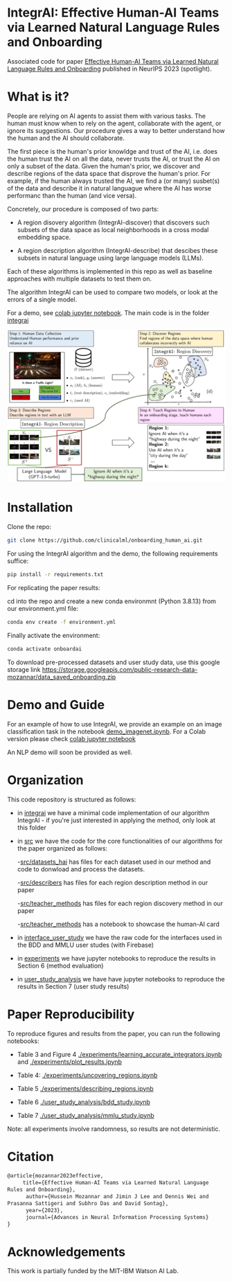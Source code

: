# IntegrAI: Effective Human-AI Teams via Learned Natural Language Rules and Onboarding


Associated code for paper [Effective Human-AI Teams via Learned Natural Language Rules and Onboarding](https://arxiv.org/abs/2311.01007)  published in NeurIPS 2023 (spotlight). 


# What is it?


People are relying on AI agents to assist them with various tasks. The human must know when to
rely on the agent, collaborate with the agent, or ignore its suggestions. Our procedure gives a way to better understand how the human and the AI should collaborate.


The first piece is the human's prior knowldge and trust of the AI, i.e. does the human trust the AI on all the data, never trusts the AI, or trust the AI on only a subset of the data. Given the human's prior, we discover and describe regions of the data space that disprove the human's prior. For example, if the human always trusted the AI, we find a (or many) susbet(s) of the data and describe it in natural languague where the AI has worse performanc than the human (and vice versa).


Concretely, our procedure is composed of two parts:

- A region disovery algorithm (IntegrAI-discover) that discovers such subsets of the data space as local neighborhoods in a cross modal embedding space.

- A region description algorithm (IntegrAI-describe) that descibes these subsets in natural language using large language models (LLMs).

Each of these algorithms is implemented in this repo as well as baseline approaches with multiple datasets to test them on. 

The algorithm IntegrAI can be used to compare two models, or look at the errors of a single model. 

For a demo, see [colab jupyter notebook](https://colab.research.google.com/drive/1L22IX965T_fzbMP7BNAH7PkhJYW2Ekrg?usp=sharing). The main code is in the folder [integrai](integrai)

![Overview of IntegrAI procedure](figure1_teach.jpg)


# Installation

Clone the repo:
```bash
git clone https://github.com/clinicalml/onboarding_human_ai.git
```

For using the IntegrAI algorithm and the demo, the following requirements suffice:

```bash
pip install -r requirements.txt
```

For replicating the paper results:


cd into the repo and create a new conda environmnt (Python 3.8.13) from our environment.yml file:

```bash
conda env create -f environment.yml
```

Finally activate the environment:
```bash
conda activate onboardai
```

To download pre-processed datasets and user study data, use this google storage link https://storage.googleapis.com/public-research-data-mozannar/data_saved_onboarding.zip


# Demo and Guide

For an example of how to use IntegrAI, we provide an example on an image classification task in the notebook [demo_imagenet.ipynb](demo_imagenet.ipynb). For a Colab version please check [colab jupyter notebook](https://colab.research.google.com/drive/1L22IX965T_fzbMP7BNAH7PkhJYW2Ekrg?usp=sharing)


An NLP demo will soon be provided as well.



# Organization

This code repository is structured as follows:


- in [integrai](integrai) we have a minimal code implementation of our algorithm IntegrAI - if you're just interested in applying the method, only look at this folder

- in [src](src) we have the code for the core functionalities of our algorithms for the paper organized as follows:

    -[src/datasets_hai](src/datasets_hai) has files for each dataset used in our method and code to donwload and process the datasets.
    
    -[src/describers](src/describers) has files for each region description method in our paper
    
    -[src/teacher_methods](src/teacher_methods) has files for each region discovery method in our paper
    
    -[src/teacher_methods](src/human_ai_card) has a notebook to showcase the human-AI card
    
- in [interface_user_study](interface_user_study) we have the raw code for the interfaces used in the BDD and MMLU user studes (with Firebase)

- in [experiments](experiments) we have jupyter notebooks to reproduce the results in Section 6 (method evaluation)

- in [user_study_analysis](user_study_analysis) we have  have jupyter notebooks to reproduce the results in Section 7 (user study results)




# Paper Reproducibility 

To reproduce figures and results from the paper, you can run the following notebooks:

- Table 3 and Figure 4 [./experiments/learning_accurate_integrators.ipynb](./experiments/learning_accurate_integrators.ipynb) and [,/experiments/plot_results.ipynb](./experiments/plot_results.ipynb)

- Table 4: [./experiments/uncovering_regions.ipynb](./experiments/uncovering_regions.ipynb)

- Table 5 [./experiments/describing_regions.ipynb](./experiments/describing_regions.ipynb)

- Table 6 [./user_study_analysis/bdd_study.ipynb](./user_study_analysis/bdd_study.ipynb)

- Table 7 [./user_study_analysis/mmlu_study.ipynb](./user_study_analysis/mmlu_study.ipynb)

Note: all experiments involve randomness, so results are not deterministic. 

# Citation

```
@article{mozannar2023effective,
     title={Effective Human-AI Teams via Learned Natural Language Rules and Onboarding}, 
      author={Hussein Mozannar and Jimin J Lee and Dennis Wei and Prasanna Sattigeri and Subhro Das and David Sontag},
      year={2023},
      journal={Advances in Neural Information Processing Systems}
}
```

# Acknowledgements

This work is partially funded by the MIT-IBM Watson AI Lab.

